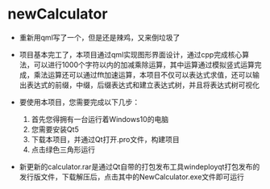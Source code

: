 # newCalculator

- 重新用qml写了一个，但是还是辣鸡，又来倒垃圾了

- 项目基本完工了，本项目通过qml实现图形界面设计，通过cpp完成核心算法，可以进行1000个字符以内的加减乘除运算，其中运算通过模拟竖式运算完成，乘法运算还可以通过fft加速运算，本项目不仅可以表达式求值，还可以输出表达式的前缀，中缀，后缀表达式和建立表达式树，并且将表达式树可视化

- 要使用本项目，您需要完成以下几步：

  1. 首先您得拥有一台运行着Windows10的电脑
  2. 您需要安装Qt5
  3. 下载本项目，并通过Qt打开.pro文件，构建项目
  4. 点击绿色三角形运行
  
  
  
  
- 新更新的calculator.rar是通过Qt自带的打包发布工具windeployqt打包发布的发行版文件，下载解压后，点击其中的NewCalculator.exe文件即可运行  
